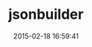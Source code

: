 ---
layout: post
title:  "jsonbuilder"
repo:   "nov/jsonbuilder"
date:   2015-02-18 16:59:41
gemurl: http://github.com/nov/jsonbuilder
---